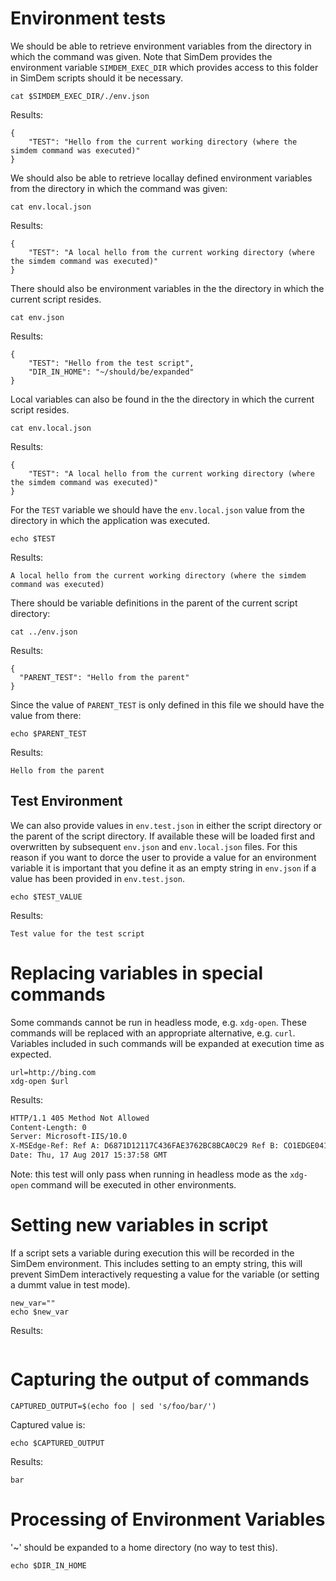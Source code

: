# Environment tests

We should be able to retrieve environment variables from the directory
in which the command was given. Note that SimDem provides the
environment variable `SIMDEM_EXEC_DIR` which provides access to this
folder in SimDem scripts should it be necessary.

```
cat $SIMDEM_EXEC_DIR/./env.json
```

Results:

```
{
    "TEST": "Hello from the current working directory (where the simdem command was executed)"
}
```

We should also be able to retrieve locallay defined environment
variables from the directory in which the command was given:


```
cat env.local.json
```

Results:

```
{
    "TEST": "A local hello from the current working directory (where the simdem command was executed)"
}
```

There should also be environment variables in the the directory in
which the current script resides.

```
cat env.json
```

Results:

```
{
    "TEST": "Hello from the test script",
    "DIR_IN_HOME": "~/should/be/expanded"
}
```

Local variables can also be found in the the directory in which the
current script resides.

```
cat env.local.json
```

Results:

```
{
    "TEST": "A local hello from the current working directory (where the simdem command was executed)"
}
```

For the `TEST` variable we should have the `env.local.json` value from
the directory in which the application was executed.

```
echo $TEST
```

Results:

```
A local hello from the current working directory (where the simdem command was executed)
```

There should be variable definitions in the parent of the
current script directory:

```
cat ../env.json
```

Results:

```
{
  "PARENT_TEST": "Hello from the parent"
}
```

Since the value of `PARENT_TEST` is only defined in this file we
should have the value from there:

```
echo $PARENT_TEST
```

Results:

```
Hello from the parent
```

## Test Environment

We can also provide values in `env.test.json` in either the script
directory or the parent of the script directory. If available these
will be loaded first and overwritten by subsequent `env.json` and
`env.local.json` files. For this reason if you want to dorce the user
to provide a value for an environment variable it is important that
you define it as an empty string in `env.json` if a value has been
provided in `env.test.json`.


```
echo $TEST_VALUE
```

Results:

```
Test value for the test script
```

# Replacing variables in special commands

Some commands cannot be run in headless mode, e.g. `xdg-open`. These
commands will be replaced with an appropriate alternative,
e.g. `curl`. Variables included in such commands will be expanded at
execution time as expected.

```
url=http://bing.com
xdg-open $url
```

Results: 

```expected_similarity=0.2
HTTP/1.1 405 Method Not Allowed
Content-Length: 0
Server: Microsoft-IIS/10.0
X-MSEdge-Ref: Ref A: D6871D12117C436FAE3762BC8BCA0C29 Ref B: CO1EDGE0415 Ref C: 2017-08-17T15:37:59Z
Date: Thu, 17 Aug 2017 15:37:58 GMT
```

Note: this test will only pass when running in headless mode as the
`xdg-open` command will be executed in other environments.

# Setting new variables in script

If a script sets a variable during execution this will be recorded in
the SimDem environment. This includes setting to an empty string, this
will prevent SimDem interactively requesting a value for the variable
(or setting a dummt value in test mode).

```
new_var=""
echo $new_var
```

Results:

```expected_similarity=0.2
```

# Capturing the output of commands

```
CAPTURED_OUTPUT=$(echo foo | sed 's/foo/bar/')
```

Captured value is:

```
echo $CAPTURED_OUTPUT
```

Results:

```
bar
```

# Processing of Environment Variables

'~' should be expanded to a home directory (no way to test this).

```
echo $DIR_IN_HOME
```
